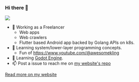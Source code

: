 ### Hi there 🫠

![](http://github-profile-summary-cards.vercel.app/api/cards/repos-per-language?username=ymdarake&theme=github_dark)


- 🍞 Working as a Freelancer
  - Web apps
  - Web crawlers
  - Flutter based Android app backed by Golang APIs on k8s.
- 🌱 Learning system/lower-layer programming concepts.
  - Fun of https://www.youtube.com/@awesomekling
- 🌱 Learning [Godot Engine](https://godotengine.org/).
- 📫 Post a issue to reach me on [my website's repo](https://github.com/ymdarake/ymdarake.github.io/issues/new)

[Read more on my website](https://ymdarake.github.io)
